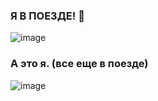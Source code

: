 ### Я В ПОЕЗДЕ! 👋

![image](https://user-images.githubusercontent.com/93781404/140532011-20f62677-2c9c-4adf-bfc6-6b74c4380aec.png)


### А это я. **(все еще в поезде)**

![image](https://user-images.githubusercontent.com/93781404/140532072-9465ed0f-68bb-4fc5-9e99-a4a5e334fa78.png)
